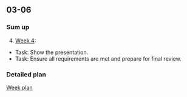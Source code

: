 ## 03-06

### Sum up

4. [Week 4](4_Week.md):
- Task: Show the presentation.
- Task: Ensure all requirements are met and prepare for final review.

### Detailed plan

[Week plan](WeekPlan.md)
